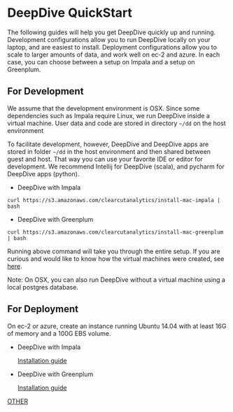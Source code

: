 # DeepDive QuickStart

The following guides will help you get DeepDive quickly up and running. Development configurations allow you to run DeepDive locally on your laptop, and are easiest to install. Deployment configurations allow you to scale to larger amounts of data, and work well on ec-2 and azure. In each case, you can choose between a setup on Impala and a setup on Greenplum.

## For Development

We assume that the development environment is OSX. Since some dependencies such as Impala require Linux, we run DeepDive inside a virtual machine. User data and code are stored in directory `~/dd` on the host environment

To facilitate development, however, DeepDive and DeepDive apps are stored in folder `~/dd` in the host environment and then shared between guest and host.
That way you can use your favorite IDE or editor for development. We recommend Intellij for DeepDive (scala), and pycharm for DeepDive apps (python).

* DeepDive with Impala  

```
curl https://s3.amazonaws.com/clearcutanalytics/install-mac-impala | bash
```

* DeepDive with Greenplum

```
curl https://s3.amazonaws.com/clearcutanalytics/install-mac-greenplum | bash
```

Running above command will take you through the entire setup. If you are curious and would like to know how the virtual machines were created, see [here](VMs.md).

Note: On OSX, you can also run DeepDive without a virtual machine using a local postgres database.

## For Deployment

On ec-2 or azure, create an instance running Ubuntu 14.04 with at least 16G of memory and a 100G EBS volume.

* DeepDive with Impala

  [Installation guide](DEPLOY_IMPALA.md)

* DeepDive with Greenplum

  [Installation guide](DEPLOY_GREENPLUM.md)


[OTHER](OTHER.md)
